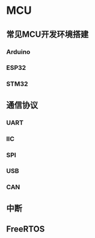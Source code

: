 # MCU
## 常见MCU开发环境搭建
### Arduino
### ESP32
### STM32

## 通信协议
### UART 
### IIC
### SPI
### USB
### CAN

## 中断

## FreeRTOS
